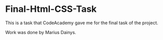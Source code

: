 # Final-Html-CSS-Task

This is a task that CodeAcademy gave me for the final task of the project.

Work was done by Marius Dainys.
